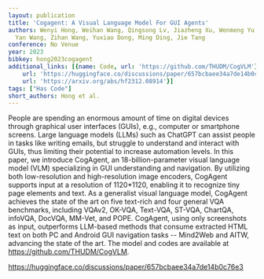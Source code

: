 ```yaml
---
layout: publication
title: 'Cogagent: A Visual Language Model For GUI Agents'
authors: Wenyi Hong, Weihan Wang, Qingsong Lv, Jiazheng Xu, Wenmeng Yu, Junhui Ji,
  Yan Wang, Zihan Wang, Yuxiao Dong, Ming Ding, Jie Tang
conference: No Venue
year: 2023
bibkey: hong2023cogagent
additional_links: [{name: Code, url: 'https://github.com/THUDM/CogVLM'}, {name: Code,
    url: 'https://huggingface.co/discussions/paper/657bcbaee34a7de14b0c76e3'}, {name: Paper,
    url: 'https://arxiv.org/abs/hf2312.08914'}]
tags: ["Has Code"]
short_authors: Hong et al.
---
```

People are spending an enormous amount of time on digital devices through graphical user interfaces (GUIs), e.g., computer or smartphone screens. Large language models (LLMs) such as ChatGPT can assist people in tasks like writing emails, but struggle to understand and interact with GUIs, thus limiting their potential to increase automation levels. In this paper, we introduce CogAgent, an 18-billion-parameter visual language model (VLM) specializing in GUI understanding and navigation. By utilizing both low-resolution and high-resolution image encoders, CogAgent supports input at a resolution of 1120*1120, enabling it to recognize tiny page elements and text. As a generalist visual language model, CogAgent achieves the state of the art on five text-rich and four general VQA benchmarks, including VQAv2, OK-VQA, Text-VQA, ST-VQA, ChartQA, infoVQA, DocVQA, MM-Vet, and POPE. CogAgent, using only screenshots as input, outperforms LLM-based methods that consume extracted HTML text on both PC and Android GUI navigation tasks -- Mind2Web and AITW, advancing the state of the art. The model and codes are available at https://github.com/THUDM/CogVLM.

https://huggingface.co/discussions/paper/657bcbaee34a7de14b0c76e3